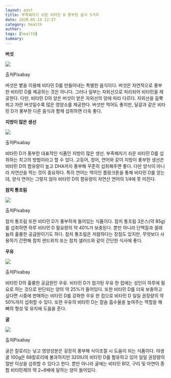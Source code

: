 ```yaml
---
layout: post
title: 부족해지기 쉬운 비타민 D 풍부한 음식 5가지
date: 2020-05-19 12:37
category: health
author: 
tags: [health]
summary: 
---
```



**버섯**

![](https://img1.daumcdn.net/thumb/R720x0/?fname=https%3A%2F%2Ft1.daumcdn.net%2Fliveboard%2Finterstella-story%2F732191db017d4e4ea737d9d5363ffde5.JPG)

출처Pixabay

버섯은 볕을 이용해 비타민 D를 만들어내는 특별한 음식이다. 버섯은 자연적으로 풍부한 비타민 D를 제공하는 것은 아니다. 그러나 일부는 자외선으로 처리되어 비타민을 제공한다. 다만, 비타민 D의 양은 버섯이 받은 자외선의 양에 따라 다르다. 자외선을 듬뿍 쬐고 자란 버섯일수록 많은 영양소를 제공한다. 버섯만 먹어도 좋지만, 달걀과 같은 비타민 D가 풍부한 다른 음식과 함께 섭취하면 더욱 좋다.

**지방이 많은 생선**

![](https://img1.daumcdn.net/thumb/R720x0/?fname=https%3A%2F%2Ft1.daumcdn.net%2Fliveboard%2Finterstella-story%2F18fe38ffecde4cb6b808dd6a15554c52.JPG)

출처Pixabay

비타민 D가 풍부한 대표적인 식품인 지방이 많은 생선. 부족해지기 쉬운 비타민 D를 섭취하는 최고의 방법이라고 할 수 있다. 고등어, 청어, 연어와 같이 지방이 풍부한 생선은 비타민 D의 함유량이 높고 DHA까지 풍부해 꾸준히 섭취해주면 좋다. 다만 양식이 아니라 자연산을 먹는 것이 중요하다. 특히 연어는 먹이인 플랑크톤을 통해 비타민 D를 얻는데, 양식 연어는 그렇지 않아 비타민 D의 함유량이 자연산 연어의 1/4에 못 미친다.

**참치 통조림**

![](https://img1.daumcdn.net/thumb/R720x0/?fname=https%3A%2F%2Ft1.daumcdn.net%2Fliveboard%2Finterstella-story%2F4f860292ba424c828df7f9c30e24ac23.JPG)

출처Pixabay

참치 통조림 또한 비타민 D가 풍부하게 들어있는 식품이다. 참치 통조림 3온스(약 85g)를 섭취하면 하루 비타민 D 필요량의 약 40%가 보충된다. 뿐만 아니라 단백질과 셀레늄의 훌륭한 공급원이기도 하다. 참치 통조림은 저렴하다는 장점도 있지만, 무엇보다 사용하기 간편해 참치 샌드위치 또는 참치 샐러드와 같이 간단한 식사에 좋다.

**우유**

![](https://img1.daumcdn.net/thumb/R720x0/?fname=https%3A%2F%2Ft1.daumcdn.net%2Fliveboard%2Finterstella-story%2F2dc34f383c944a13a7440730f37bbc03.JPG)

출처Pixabay

비타민 D의 훌륭한 공급원인 우유. 비타민 D가 첨가된 우유 한 컵에는 성인이 하루에 필요로 하는 것으로 판단되는 양의 약 25%가 들어있다. 또한 비타민 D를 더욱 보충하고 싶다면 시중에 판매하는 비타민 D를 강화한 우유 한 컵으로 비타민 D 일일 권장량의 약 50%까지 섭취할 수 있다. 또한 우유의 비타민 D는 칼슘 흡수율을 높여주는 역할을 해 뼈의 형성 및 유지에 도움을 준다.

**굴**

![](https://img1.daumcdn.net/thumb/R720x0/?fname=https%3A%2F%2Ft1.daumcdn.net%2Fliveboard%2Finterstella-story%2Fd4ea9ebe3d3d4241927d895c42e6e8e5.JPG)

출처Pixabay

굴은 칼로리는 낮고 영양성분은 굉장히 풍부해 식이조절 시 도움이 되는 식품이다. 야생 굴 100g은 68칼로리에 불과하지만 320IU의 비타민 D를 함유하고 있어 일일 권장량의 절반 이상을 섭취할 수 있다고 한다. 뿐만 아니라 굴에는 비타민 B12, 구리 및 아연이 종합 비타민제의 약 2~6배에 달하는 양이 들어있다.
